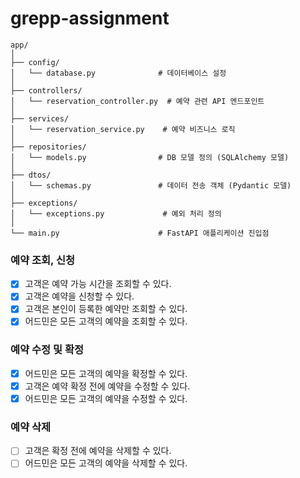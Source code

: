# grepp-assignment

```
app/
│
├── config/
│   └── database.py              # 데이터베이스 설정
│
├── controllers/
│   └── reservation_controller.py  # 예약 관련 API 엔드포인트
│
├── services/
│   └── reservation_service.py    # 예약 비즈니스 로직
│
├── repositories/
│   └── models.py                # DB 모델 정의 (SQLAlchemy 모델)
│
├── dtos/
│   └── schemas.py               # 데이터 전송 객체 (Pydantic 모델)
│
├── exceptions/
│   └── exceptions.py             # 예외 처리 정의
│
└── main.py                      # FastAPI 애플리케이션 진입점
```

### 예약 조회, 신청

- [x] 고객은 예약 가능 시간을 조회할 수 있다.
- [x] 고객은 예약을 신청할 수 있다.
- [x] 고객은 본인이 등록한 예약만 조회할 수 있다.
- [x] 어드민은 모든 고객의 예약을 조회할 수 있다.

### 예약 수정 및 확정

- [x] 어드민은 모든 고객의 예약을 확정할 수 있다.
- [x] 고객은 예약 확정 전에 예약을 수정할 수 있다.
- [x] 어드민은 모든 고객의 예약을 수정할 수 있다.

### 예약 삭제

- [ ] 고객은 확정 전에 예약을 삭제할 수 있다.
- [ ] 어드민은 모든 고객의 예약을 삭제할 수 있다.